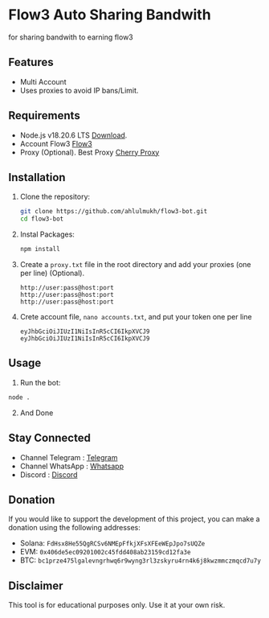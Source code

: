 # Flow3 Auto Sharing Bandwith

for sharing bandwith to earning flow3

## Features

- Multi Account
- Uses proxies to avoid IP bans/Limit.

## Requirements

- Node.js v18.20.6 LTS [Download](https://nodejs.org/dist/v18.20.6/node-v18.20.6-x64.msi).
- Account Flow3 [Flow3](https://dashboard.flow3.tech/?ref=UVRKPHgSp)
- Proxy (Optional). Best Proxy [Cherry Proxy](https://center.cherryproxy.com/Login/Register?invite=029ad2d3)

## Installation

1. Clone the repository:

   ```sh
   git clone https://github.com/ahlulmukh/flow3-bot.git
   cd flow3-bot
   ```

2. Instal Packages:

   ```sh
   npm install
   ```

3. Create a `proxy.txt` file in the root directory and add your proxies (one per line) (Optional).

   ```
   http://user:pass@host:port
   http://user:pass@host:port
   http://user:pass@host:port
   ```

4. Crete account file, `nano accounts.txt`, and put your token one per line

   ```
   eyJhbGciOiJIUzI1NiIsInR5cCI6IkpXVCJ9
   eyJhbGciOiJIUzI1NiIsInR5cCI6IkpXVCJ9
   ```

## Usage

1. Run the bot:

```sh
node .
```

2. And Done

## Stay Connected

- Channel Telegram : [Telegram](https://t.me/elpuqus)
- Channel WhatsApp : [Whatsapp](https://whatsapp.com/channel/0029VavBRhGBqbrEF9vxal1R)
- Discord : [Discord](https://discord.com/invite/uKM4UCAccY)

## Donation

If you would like to support the development of this project, you can make a donation using the following addresses:

- Solana: `FdHsx8He55QgRCSv6NMEpFfkjXFsXFEeWEpJpo7sUQZe`
- EVM: `0x406de5ec09201002c45fdd408ab23159cd12fa3e`
- BTC: `bc1prze475lgalevngrhwq6r9wyng3rl3zskyru4rn4k6j8kwzmmczmqcd7u7y`

## Disclaimer

This tool is for educational purposes only. Use it at your own risk.
